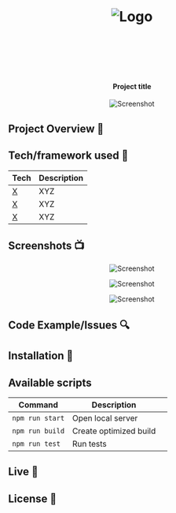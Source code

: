 <h1 align="center">

<br>

<p align="center">
<img src=""  alt="Logo">
</p>

<br>

<br>

</h1>

<h4 align="center">Project title</h4>

<p align="center">
  <a >
    <img src=""
         alt="Screenshot">
  </a>
</p>

## Project Overview 🎉

## Tech/framework used 🔧

| Tech                                                    | Description                              |
| ------------------------------------------------------- | ---------------------------------------- |
| [X](X)                           | XYZ   |
| [X](X)                           | XYZ   |
| [X](X)                           | XYZ   |


## Screenshots 📺

<p align="center">
    <img src="" alt="Screenshot">
</p>

<p align="center">
    <img src="" alt="Screenshot">
</p>

<p align="center">
    <img src="" alt="Screenshot">
</p>

## Code Example/Issues 🔍


## Installation 💾

## Available scripts

| Command                   | Description                   |     |
| ------------------------- | ----------------------------- | --- |
| `npm run start`           | Open local server             |     |
| `npm run build`           | Create optimized build        |     |
| `npm run test`            | Run tests                     |     |


## Live 📍

## License 🔱
